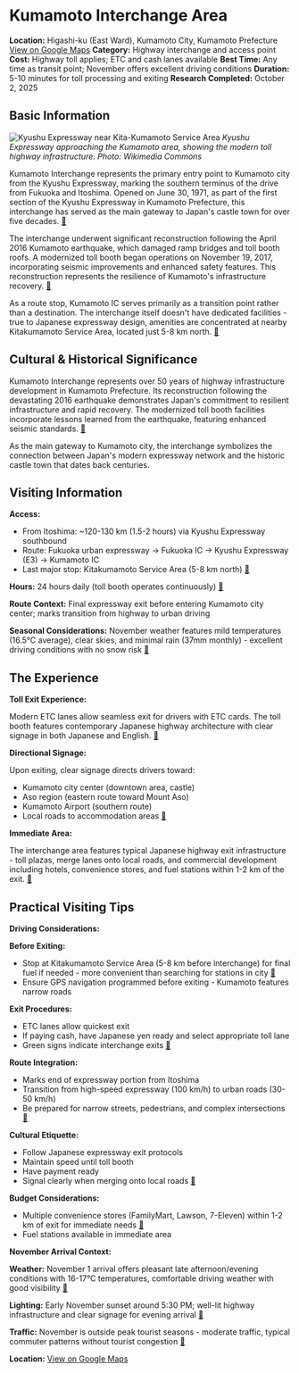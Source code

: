 # Kumamoto Interchange Area

**Location:** Higashi-ku (East Ward), Kumamoto City, Kumamoto Prefecture [View on Google Maps](https://maps.google.com/maps?q=32.803,130.708)
**Category:** Highway interchange and access point
**Cost:** Highway toll applies; ETC and cash lanes available
**Best Time:** Any time as transit point; November offers excellent driving conditions
**Duration:** 5-10 minutes for toll processing and exiting
**Research Completed:** October 2, 2025

## Basic Information

![Kyushu Expressway near Kita-Kumamoto Service Area](https://upload.wikimedia.org/wikipedia/commons/thumb/4/4b/Kyushu_Expressway_near_Kita-Kumamoto_Service_Area.jpg/1280px-Kyushu_Expressway_near_Kita-Kumamoto_Service_Area.jpg)
*Kyushu Expressway approaching the Kumamoto area, showing the modern toll highway infrastructure. Photo: Wikimedia Commons*

Kumamoto Interchange represents the primary entry point to Kumamoto city from the Kyushu Expressway, marking the southern terminus of the drive from Fukuoka and Itoshima. Opened on June 30, 1971, as part of the first section of the Kyushu Expressway in Kumamoto Prefecture, this interchange has served as the main gateway to Japan's castle town for over five decades. [🔗](https://en.wikipedia.org/wiki/Kyushu_Expressway)

The interchange underwent significant reconstruction following the April 2016 Kumamoto earthquake, which damaged ramp bridges and toll booth roofs. A modernized toll booth began operations on November 19, 2017, incorporating seismic improvements and enhanced safety features. This reconstruction represents the resilience of Kumamoto's infrastructure recovery. [🔗](https://ja.wikipedia.org/wiki/熊本インターチェンジ)

As a route stop, Kumamoto IC serves primarily as a transition point rather than a destination. The interchange itself doesn't have dedicated facilities - true to Japanese expressway design, amenities are concentrated at nearby Kitakumamoto Service Area, located just 5-8 km north. [🔗](https://japanshopping.org/search/shops/detail/15569)

## Cultural & Historical Significance

Kumamoto Interchange represents over 50 years of highway infrastructure development in Kumamoto Prefecture. Its reconstruction following the devastating 2016 earthquake demonstrates Japan's commitment to resilient infrastructure and rapid recovery. The modernized toll booth facilities incorporate lessons learned from the earthquake, featuring enhanced seismic standards. [🔗](https://en.wikipedia.org/wiki/Kyushu_Expressway)

As the main gateway to Kumamoto city, the interchange symbolizes the connection between Japan's modern expressway network and the historic castle town that dates back centuries.

## Visiting Information

**Access:**
- From Itoshima: ~120-130 km (1.5-2 hours) via Kyushu Expressway southbound
- Route: Fukuoka urban expressway → Fukuoka IC → Kyushu Expressway (E3) → Kumamoto IC
- Last major stop: Kitakumamoto Service Area (5-8 km north) [🔗](https://japanshopping.org/search/shops/detail/15569)

**Hours:** 24 hours daily (toll booth operates continuously) [🔗](https://www.japan-guide.com/e/e2354.html)

**Route Context:** Final expressway exit before entering Kumamoto city center; marks transition from highway to urban driving

**Seasonal Considerations:** November weather features mild temperatures (16.5°C average), clear skies, and minimal rain (37mm monthly) - excellent driving conditions with no snow risk [🔗](https://www.weather-atlas.com/en/japan/kumamoto-weather-november)

## The Experience

**Toll Exit Experience:**

Modern ETC lanes allow seamless exit for drivers with ETC cards. The toll booth features contemporary Japanese highway architecture with clear signage in both Japanese and English. [🔗](https://www.japan-guide.com/e/e2354.html)

**Directional Signage:**

Upon exiting, clear signage directs drivers toward:
- Kumamoto city center (downtown area, castle)
- Aso region (eastern route toward Mount Aso)
- Kumamoto Airport (southern route)
- Local roads to accommodation areas [🔗](https://kumamoto.guide/en/access/)

**Immediate Area:**

The interchange area features typical Japanese highway exit infrastructure - toll plazas, merge lanes onto local roads, and commercial development including hotels, convenience stores, and fuel stations within 1-2 km of the exit. [🔗](https://www.navitime.co.jp/poi?spot=02061-IC0000120)

## Practical Visiting Tips

**Driving Considerations:**

**Before Exiting:**
- Stop at Kitakumamoto Service Area (5-8 km before interchange) for final fuel if needed - more convenient than searching for stations in city [🔗](https://japanshopping.org/search/shops/detail/15569)
- Ensure GPS navigation programmed before exiting - Kumamoto features narrow roads

**Exit Procedures:**
- ETC lanes allow quickest exit
- If paying cash, have Japanese yen ready and select appropriate toll lane
- Green signs indicate interchange exits [🔗](https://www.japan-guide.com/e/e2354.html)

**Route Integration:**
- Marks end of expressway portion from Itoshima
- Transition from high-speed expressway (100 km/h) to urban roads (30-50 km/h)
- Be prepared for narrow streets, pedestrians, and complex intersections [🔗](https://explore-kumamoto.com/getting-around-kumamoto/)

**Cultural Etiquette:**
- Follow Japanese expressway exit protocols
- Maintain speed until toll booth
- Have payment ready
- Signal clearly when merging onto local roads [🔗](https://www.japan-guide.com/e/e2354.html)

**Budget Considerations:**
- Multiple convenience stores (FamilyMart, Lawson, 7-Eleven) within 1-2 km of exit for immediate needs [🔗](https://soranews24.com/2016/04/21/97-percent-of-kumamoto-convenience-stores-open-for-business-just-three-days-after-major-quakes/)
- Fuel stations available in immediate area

**November Arrival Context:**

**Weather:** November 1 arrival offers pleasant late afternoon/evening conditions with 16-17°C temperatures, comfortable driving weather with good visibility [🔗](https://www.weather-atlas.com/en/japan/kumamoto-weather-november)

**Lighting:** Early November sunset around 5:30 PM; well-lit highway infrastructure and clear signage for evening arrival [🔗](https://www.japan.travel/en/weather/kyushu/)

**Traffic:** November is outside peak tourist seasons - moderate traffic, typical commuter patterns without tourist congestion [🔗](https://www.japan-guide.com/e/e2354.html)

**Location:** [View on Google Maps](https://maps.google.com/maps?q=32.803,130.708)
